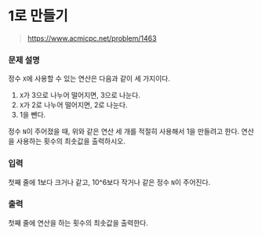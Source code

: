 # 1로 만들기

> https://www.acmicpc.net/problem/1463

### 문제 설명

정수 `X`에 사용할 수 있는 연산은 다음과 같이 세 가지이다.

1. `X`가 3으로 나누어 떨어지면, 3으로 나눈다.
2. `X`가 2로 나누어 떨어지면, 2로 나눈다.
3. 1을 뺀다.

정수 `N`이 주어졌을 때, 위와 같은 연산 세 개를 적절히 사용해서 1을 만들려고 한다. 연산을 사용하는 횟수의 최솟값을 출력하시오.

### 입력

첫째 줄에 1보다 크거나 같고, 10^6보다 작거나 같은 정수 `N`이 주어진다.

### 출력

첫째 줄에 연산을 하는 횟수의 최솟값을 출력한다.
